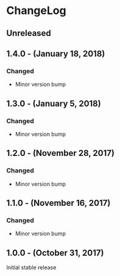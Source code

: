 ChangeLog
=========

Unreleased
-----------------

1.4.0 - (January 18, 2018)
------------------
### Changed
* Minor version bump

1.3.0 - (January 5, 2018)
------------------
### Changed
* Minor version bump

1.2.0 - (November 28, 2017)
------------------
### Changed
* Minor version bump

1.1.0 - (November 16, 2017)
------------------
### Changed
* Minor version bump

1.0.0 - (October 31, 2017)
------------------
Initial stable release
